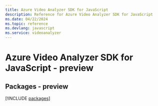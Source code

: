 ```yaml
---
title: Azure Video Analyzer SDK for JavaScript
description: Reference for Azure Video Analyzer SDK for JavaScript
ms.date: 04/22/2024
ms.topic: reference
ms.devlang: javascript
ms.service: videoanalyzer
---
```

# Azure Video Analyzer SDK for JavaScript - preview
## Packages - preview
[!INCLUDE [packages](video-analyzer-index.md)]